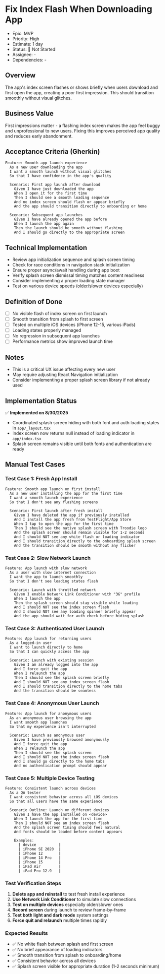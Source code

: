 # Fix Index Flash When Downloading App

- Epic: MVP
- Priority: High
- Estimate: 1 day
- Status: 🔴 Not Started
- Assignee: -
- Dependencies: -

## Overview
The app's index screen flashes or shows briefly when users download and first open the app, creating a poor first impression. This should transition smoothly without visual glitches.

## Business Value
First impressions matter - a flashing index screen makes the app feel buggy and unprofessional to new users. Fixing this improves perceived app quality and reduces early abandonment.

## Acceptance Criteria (Gherkin)
```gherkin
Feature: Smooth app launch experience
  As a new user downloading the app
  I want a smooth launch without visual glitches
  So that I have confidence in the app's quality

  Scenario: First app launch after download
    Given I have just downloaded the app
    When I open it for the first time
    Then I should see a smooth loading sequence
    And no index screen should flash or appear briefly
    And the app should transition directly to onboarding or home

  Scenario: Subsequent app launches
    Given I have already opened the app before
    When I launch the app again
    Then the launch should be smooth without flashing
    And I should go directly to the appropriate screen
```

## Technical Implementation
- Review app initialization sequence and splash screen timing
- Check for race conditions in navigation stack initialization
- Ensure proper async/await handling during app boot
- Verify splash screen dismissal timing matches content readiness
- Consider implementing a proper loading state manager
- Test on various device speeds (older/slower devices especially)

## Definition of Done
- [ ] No visible flash of index screen on first launch
- [ ] Smooth transition from splash to first screen
- [ ] Tested on multiple iOS devices (iPhone 12-15, various iPads)
- [ ] Loading states properly managed
- [ ] No regression in subsequent app launches
- [ ] Performance metrics show improved launch time

## Notes
- This is a critical UX issue affecting every new user
- May require adjusting React Navigation initialization
- Consider implementing a proper splash screen library if not already used

## Implementation Status
✅ **Implemented on 8/30/2025**
- Coordinated splash screen hiding with both font and auth loading states in `app/_layout.tsx`
- Index screen now returns null instead of loading indicator in `app/index.tsx`
- Splash screen remains visible until both fonts and authentication are ready

## Manual Test Cases

### Test Case 1: Fresh App Install
```gherkin
Feature: Smooth app launch on first install
  As a new user installing the app for the first time
  I want a smooth launch experience
  So that I don't see any flashing screens

  Scenario: First launch after fresh install
    Given I have deleted the app if previously installed
    And I install the app fresh from TestFlight/App Store
    When I tap to open the app for the first time
    Then I should see the native splash screen with Troodie logo
    And the splash screen should remain visible for 1-2 seconds
    And I should NOT see any white flash or loading indicator
    And I should transition directly to the onboarding splash screen
    And the transition should be smooth without any flicker
```

### Test Case 2: Slow Network Launch
```gherkin
Feature: App launch with slow network
  As a user with slow internet connection
  I want the app to launch smoothly
  So that I don't see loading states flash

  Scenario: Launch with throttled network
    Given I enable Network Link Conditioner with "3G" profile
    When I launch the app
    Then the splash screen should stay visible while loading
    And I should NOT see the index screen flash
    And I should NOT see any loading spinner briefly appear
    And the app should wait for auth check before hiding splash
```

### Test Case 3: Authenticated User Launch
```gherkin
Feature: App launch for returning users
  As a logged-in user
  I want to launch directly to home
  So that I can quickly access the app

  Scenario: Launch with existing session
    Given I am already logged into the app
    And I force quit the app
    When I relaunch the app
    Then I should see the splash screen briefly
    And I should NOT see any index screen flash
    And I should transition directly to the home tabs
    And the transition should be seamless
```

### Test Case 4: Anonymous User Launch
```gherkin
Feature: App launch for anonymous users
  As an anonymous user browsing the app
  I want smooth app launches
  So that my experience isn't interrupted

  Scenario: Launch as anonymous user
    Given I have previously browsed anonymously
    And I force quit the app
    When I relaunch the app
    Then I should see the splash screen
    And I should NOT see the index screen flash
    And I should go directly to the home tabs
    And no authentication prompt should appear
```

### Test Case 5: Multiple Device Testing
```gherkin
Feature: Consistent launch across devices
  As a QA tester
  I want consistent behavior across all iOS devices
  So that all users have the same experience

  Scenario Outline: Launch on different devices
    Given I have the app installed on <device>
    When I launch the app for the first time
    Then I should NOT see an index screen flash
    And the splash screen timing should feel natural
    And fonts should be loaded before content appears

    Examples:
      | device          |
      | iPhone SE 2020  |
      | iPhone 12       |
      | iPhone 14 Pro   |
      | iPhone 15       |
      | iPad Air        |
      | iPad Pro 12.9   |
```

### Test Verification Steps
1. **Delete app and reinstall** to test fresh install experience
2. **Use Network Link Conditioner** to simulate slow connections
3. **Test on multiple devices** especially older/slower ones
4. **Record screen** during launch to review frame-by-frame
5. **Test both light and dark mode** system settings
6. **Force quit and relaunch** multiple times rapidly

### Expected Results
- ✅ No white flash between splash and first screen
- ✅ No brief appearance of loading indicators
- ✅ Smooth transition from splash to onboarding/home
- ✅ Consistent behavior across all devices
- ✅ Splash screen visible for appropriate duration (1-2 seconds minimum)